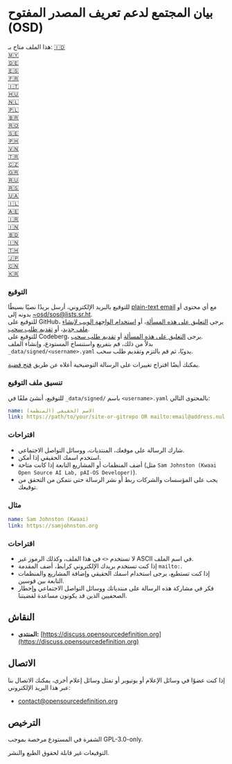 # بيان المجتمع لدعم تعريف المصدر المفتوح (OSD)

هذا الملف متاح بـ:
[🇮🇩](README_ID.md)  
[🇲🇾](README_MS.md)  
[🇩🇪](README_DE.md)  
[🇪🇸](README_ES.md)  
[🇫🇷](README_FR.md)  
[🇮🇹](README_IT.md)  
[🇭🇺](README_HU.md)  
[🇳🇱](README_NL.md)  
[🇵🇱](README_PL.md)  
[🇧🇷](README_PT-BR.md)  
[🇷🇴](README_RO.md)  
[🇸🇪](README_SV.md)  
[🇵🇭](README_TL.md)  
[🇻🇳](README_VI.md)  
[🇹🇷](README_TR.md)  
[🇨🇿](README_CS.md)  
[🇬🇷](README_EL.md)  
[🇷🇺](README_RU.md)  
[🇷🇸](README_SR.md)  
[🇺🇦](README_UK.md)  
[🇮🇱](README_HE.md)  
[🇦🇪](README_AR.md)  
[🇮🇷](README_FA.md)  
[🇮🇳](README_HI.md)  
[🇧🇩](README_BN.md)  
[🇮🇳](README_TA.md)  
[🇹🇭](README_TH.md)  
[🇯🇵](README_JA.md)  
[🇨🇳](README_ZH-CN.md)  
[🇰🇷](README_KO.md)  

### التوقيع

للتوقيع بالبريد الإلكتروني، أرسل بريدًا نصيًا بسيطًا [plain-text email](https://useplaintext.email/) مع أي محتوى أو بدونه إلى [~osd/sos@lists.sr.ht](mailto:~osd/sos@lists.sr.ht).  
للتوقيع على GitHub، يرجى [التعليق على هذه المسألة](https://github.com/OpenSourceDefinition/sos/issues/1)، أو [استخدام الواجهة الويب لإنشاء ملف جديد](https://github.com/OpenSourceDefinition/sos/new/main/_data/signed)، أو [تقديم طلب سحب](https://github.com/OpenSourceDefinition/sos/pulls).  
للتوقيع على Codeberg، يرجى [التعليق على هذه المسألة](https://codeberg.org/osd/sos/issues/1) أو [تقديم طلب سحب](https://codeberg.org/osd/sos/pulls).  
بدلاً من ذلك، قم بتفريع واستنساخ المستودع، وإنشاء الملف `_data/signed/<username>.yaml` يدويًا، ثم قم بالتزم وتقديم طلب سحب.

يمكنك أيضًا اقتراح تغييرات على الرسالة التوضيحية أعلاه عن طريق [فتح قضية](https://codeberg.org/osd/sos/issues).

### تنسيق ملف التوقيع

للتوقيع، أنشئ ملفًا في `_data/signed/` باسم `<username>.yaml` بالمحتوى التالي:

```yaml
name: الاسم الحقيقي (المنظمة)
link: https://path/to/your/site-or-gitrepo OR mailto:email@address.nul
```

### اقتراحات
- شارك الرسالة على موقعك، المنتديات، ووسائل التواصل الاجتماعي.
- استخدم اسمك الحقيقي إذا أمكن.
- أضف المنظمات أو المشاريع التابعة إذا كانت متاحة (مثل `Sam Johnston (Kwaai Open Source AI Lab, pAI-OS Developer)`).
- يجب على المؤسسات والشركات ربط أو نشر الرسالة حتى نتمكن من التحقق من توقيعك.

### مثال

```yaml
name: Sam Johnston (Kwaai)
link: https://samjohnston.org
```

### اقتراحات

- لا تستخدم `<>` في هذا الملف، وكذلك الرموز غير ASCII في اسم الملف.
- إذا كنت تستخدم بريدك الإلكتروني كرابط، أضف المقدمة `mailto:`.
- إذا كنت تستطيع، يرجى استخدام اسمك الحقيقي وإضافة المشاريع والمنظمات التابعة بين قوسين.
- فكر في مشاركة هذه الرسالة على منتدياتك ووسائل التواصل الاجتماعي وإخطار الصحفيين الذين قد يكونون مساعدة لقضيتنا.

## النقاش

- **المنتدى:** [https://discuss.opensourcedefinition.org](https://discuss.opensourcedefinition.org)

## الاتصال
إذا كنت عضوًا في وسائل الإعلام أو يوتيوبر أو تمثل وسائل إعلام أخرى، يمكنك الاتصال بنا عبر هذا البريد الإلكتروني:
- [contact@opensourcedefinition.org](mailto:contact@opensourcedefinition.org)

## الترخيص
الشفرة في المستودع مرخصة بموجب GPL-3.0-only.

التوقيعات غير قابلة لحقوق الطبع والنشر.